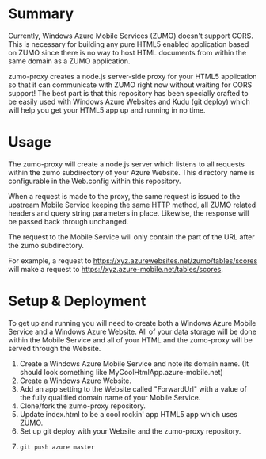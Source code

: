 # Summary #

Currently, Windows Azure Mobile Services (ZUMO) doesn't support CORS. This is necessary for building any pure HTML5 enabled application based on ZUMO since there is no way to host HTML documents from within the same domain as a ZUMO application.

zumo-proxy creates a node.js server-side proxy for your HTML5 application so that it can communicate with ZUMO right now without waiting for CORS support! The best part is that this repository has been specially crafted to be easily used with Windows Azure Websites and Kudu (git deploy) which will help you get your HTML5 app up and running in no time.

# Usage #

The zumo-proxy will create a node.js server which listens to all requests within the zumo subdirectory of your Azure Website. This directory name is configurable in the Web.config within this repository. 

When a request is made to the proxy, the same request is issued to the upstream Mobile Service keeping the same HTTP method, all ZUMO related headers and query string parameters in place. Likewise, the response will be passed back through unchanged.

The request to the Mobile Service will only contain the part of the URL after the zumo subdirectory. 

For example, a request to https://xyz.azurewebsites.net/zumo/tables/scores will make a request to https://xyz.azure-mobile.net/tables/scores. 

# Setup & Deployment #

To get up and running you will need to create both a Windows Azure Mobile Service and a Windows Azure Website. All of your data storage will be done within the Mobile Service and all of your HTML and the zumo-proxy will be served through the Website.

1. Create a Windows Azure Mobile Service and note its domain name. (It should look something like MyCoolHtmlApp.azure-mobile.net)
2. Create a Windows Azure Website. 
3. Add an app setting to the Website called "ForwardUrl" with a value of the fully qualified domain name of your Mobile Service.
4. Clone/fork the zumo-proxy repository.
5. Update index.html to be a cool rockin' app HTML5 app which uses ZUMO.
6. Set up git deploy with your Website and the zumo-proxy repository.
7.     git push azure master